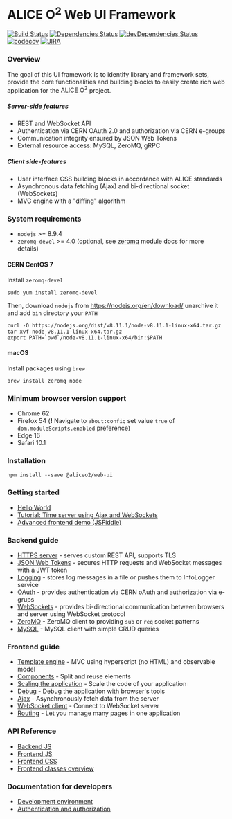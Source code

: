 # ALICE O<sup>2</sup> Web UI Framework

[![Build Status](https://travis-ci.org/AliceO2Group/WebUi.svg?branch=master)](https://travis-ci.org/AliceO2Group/WebUi)
[![Dependencies Status](https://david-dm.org/AliceO2Group/WebUi/status.svg?path=Framework)](https://david-dm.org/AliceO2Group/WebUi?path=Framework)
[![devDependencies Status](https://david-dm.org/AliceO2Group/WebUi/dev-status.svg?path=Framework)](https://david-dm.org/AliceO2Group/WebUi?path=Framework&type=dev)
[![codecov](https://codecov.io/gh/AliceO2Group/WebUi/branch/master/graph/badge.svg)](https://codecov.io/gh/AliceO2Group/WebUi)
[![JIRA](https://img.shields.io/badge/JIRA-issues-blue.svg)](https://alice.its.cern.ch/jira/projects/OGUI)

### Overview

The goal of this UI framework is to identify library and framework sets, provide the core functionalities and building blocks to easily create rich web application for the [ALICE O<sup>2</sup>](https://alice-o2.web.cern.ch) project.

##### Server-side features
- REST and WebSocket API
- Authentication via CERN OAuth 2.0 and authorization via CERN e-groups
- Communication integrity ensured by JSON Web Tokens
- External resource access: MySQL, ZeroMQ, gRPC

##### Client side-features
- User interface CSS building blocks in accordance with ALICE standards
- Asynchronous data fetching (Ajax) and bi-directional socket (WebSockets)
- MVC engine with a "diffing" algorithm

### System requirements
* `nodejs` >= 8.9.4
* `zeromq-devel` >= 4.0 (optional, see [zeromq](docs/ZMQ.md) module docs for more details)

#### CERN CentOS 7
Install `zeromq-devel`
```
sudo yum install zeromq-devel
```

Then, download `nodejs` from https://nodejs.org/en/download/ unarchive it and add `bin` directory your `PATH`
```
curl -O https://nodejs.org/dist/v8.11.1/node-v8.11.1-linux-x64.tar.gz
tar xvf node-v8.11.1-linux-x64.tar.gz
export PATH=`pwd`/node-v8.11.1-linux-x64/bin:$PATH
```
#### macOS
Install packages using `brew`
```
brew install zeromq node
```

### Minimum browser version support
- Chrome 62
- Firefox 54 (**!** Navigate to `about:config` set value `true` of `dom.moduleScripts.enabled` preference)
- Edge 16
- Safari 10.1

### Installation
```
npm install --save @aliceo2/web-ui
```

### Getting started
* [Hello World](./docs/tutorial/hello-world.md)
* [Tutorial: Time server using Ajax and WebSockets](./docs/tutorial/time-server.md)
* [Advanced frontend demo (JSFiddle)](http://jsfiddle.net/awegrzyn/kytn60v8/)

### Backend guide
* [HTTPS server](./docs/guide/http-server.md) - serves custom REST API, supports TLS
* [JSON Web Tokens](./docs/guide/json-tokens.md) - secures HTTP requests and WebSocket messages with a JWT token
* [Logging](./docs/guide/logging.md) - stores log messages in a file or pushes them to InfoLogger service
* [OAuth](./docs/guide/oauth.md) - provides authentication via CERN oAuth and authorization via e-grups
* [WebSockets](./docs/guide/websockets.md) - provides bi-directional communication between browsers and server using WebSocket protocol
* [ZeroMQ](./docs/guide/zeromq.md) - ZeroMQ client to providing `sub` or `req` socket patterns
* [MySQL](./docs/guide/mysql.md) - MySQL client with simple CRUD queries

### Frontend guide
- [Template engine](./docs/guide/template-engine.md) - MVC using hyperscript (no HTML) and observable model
- [Components](./docs/guide/components.md) - Split and reuse elements
- [Scaling the application](./docs/guide/scale-app.md) - Scale the code of your application
- [Debug](./docs/guide/debug.md) - Debug the application with browser's tools
- [Ajax](./docs/guide/async-calls.md) - Asynchronously fetch data from the server
- [WebSocket client](./docs/guide/websocket-client.md) - Connect to WebSocket server
- [Routing](./docs/guide/front-router.md) - Let you manage many pages in one application

### API Reference
* [Backend JS](docs/reference/backend.md)
* [Frontend JS](docs/reference/frontend-api.md)
* [Frontend CSS](https://aliceo2group.github.io/WebUi/Framework/docs/reference/frontend-css.html)
* [Frontend classes overview](./docs/images/front-arch.dot.png)

### Documentation for developers
* [Development environment](docs/guide/devel.md)
* [Authentication and authorization](guide/auth.md)
